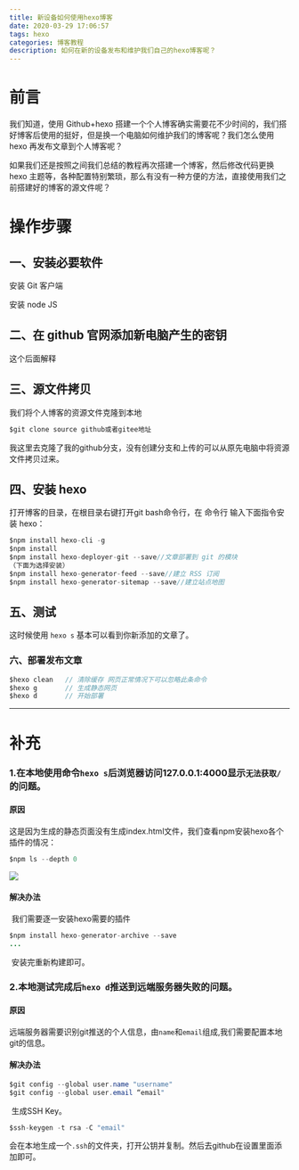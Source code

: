 ```yaml
---
title: 新设备如何使用hexo博客
date: 2020-03-29 17:06:57
tags: hexo
categories: 博客教程
description: 如何在新的设备发布和维护我们自己的hexo博客呢？
---
```


# 前言

我们知道，使用 Github+hexo 搭建一个个人博客确实需要花不少时间的，我们搭好博客后使用的挺好，但是换一个电脑如何维护我们的博客呢？我们怎么使用 hexo 再发布文章到个人博客呢？

如果我们还是按照之间我们总结的教程再次搭建一个博客，然后修改代码更换 hexo 主题等，各种配置特别繁琐，那么有没有一种方便的方法，直接使用我们之前搭建好的博客的源文件呢？

# 操作步骤

## 一、安装必要软件

安装 Git 客户端

安装 node JS

## 二、在 github 官网添加新电脑产生的密钥

这个后面解释

## 三、源文件拷贝

我们将个人博客的资源文件克隆到本地

```java
$git clone source github或者gitee地址
```

我这里去克隆了我的github分支，没有创建分支和上传的可以从原先电脑中将资源文件拷贝过来。

## 四、安装 hexo

打开博客的目录，在根目录右键打开git bash命令行，在 命令行 输入下面指令安装 hexo：

```java
$npm install hexo-cli -g
$npm install
$npm install hexo-deployer-git --save//文章部署到 git 的模块
（下面为选择安装）
$npm install hexo-generator-feed --save//建立 RSS 订阅
$npm install hexo-generator-sitemap --save//建立站点地图
```

## 五、测试

这时候使用 `hexo s` 基本可以看到你新添加的文章了。

### 六、部署发布文章

```java
$hexo clean   // 清除缓存 网页正常情况下可以忽略此条命令
$hexo g       // 生成静态网页
$hexo d       // 开始部署
```

------

# 补充

### 1.在本地使用命令`hexo s`后浏览器访问127.0.0.1:4000显示`无法获取/`的问题。

#### 	原因

​	这是因为生成的静态页面没有生成index.html文件，我们查看npm安装hexo各个插件的情况：

```java
$npm ls --depth 0
```

![](ganningZHexoNPMls.png)

#### 	解决办法

​	我们需要逐一安装hexo需要的插件

```java
$npm install hexo-generator-archive --save
...
```

​	安装完重新构建即可。

### 2.本地测试完成后`hexo d`推送到远端服务器失败的问题。

#### 	原因

​	远端服务器需要识别git推送的个人信息，由`name`和`email`组成,我们需要配置本地git的信息。

#### 	解决办法

```java
$git config --global user.name "username"
$git config --global user.email “email"
```

​	生成SSH Key。

```java
$ssh-keygen -t rsa -C "email"
```

​	会在本地生成一个`.ssh`的文件夹，打开公钥并复制。然后去github在设置里面添加即可。